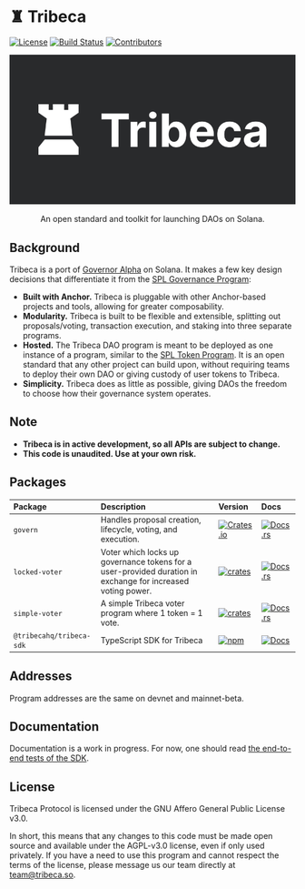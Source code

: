 # ♜ Tribeca

[![License](https://img.shields.io/badge/license-AGPL%203.0-blue)](https://github.com/TribecaHQ/tribeca/blob/master/LICENSE)
[![Build Status](https://img.shields.io/github/workflow/status/TribecaHQ/tribeca/E2E/master)](https://github.com/TribecaHQ/tribeca/actions/workflows/programs-e2e.yml?query=branch%3Amaster)
[![Contributors](https://img.shields.io/github/contributors/TribecaHQ/tribeca)](https://github.com/TribecaHQ/tribeca/graphs/contributors)

<p align="center">
    <img src="/images/banner.png" />
</p>

<p align="center">
    An open standard and toolkit for launching DAOs on Solana.
</p>

## Background

Tribeca is a port of [Governor Alpha](https://github.com/compound-finance/compound-protocol/blob/master/contracts/Governance/GovernorAlpha.sol) on Solana. It makes a few key design decisions that differentiate it from the [SPL Governance Program](https://github.com/solana-labs/solana-program-library/tree/master/governance):

- **Built with Anchor.** Tribeca is pluggable with other Anchor-based projects and tools, allowing for greater composability.
- **Modularity.** Tribeca is built to be flexible and extensible, splitting out proposals/voting, transaction execution, and staking into three separate programs.
- **Hosted.** The Tribeca DAO program is meant to be deployed as one instance of a program, similar to the [SPL Token Program](https://spl.solana.com/token). It is an open standard that any other project can build upon, without requiring teams to deploy their own DAO or giving custody of user tokens to Tribeca.
- **Simplicity.** Tribeca does as little as possible, giving DAOs the freedom to choose how their governance system operates.

## Note

- **Tribeca is in active development, so all APIs are subject to change.**
- **This code is unaudited. Use at your own risk.**

## Packages

| Package                  | Description                                                                                                 | Version                                                                                                                 | Docs                                                                                  |
| :----------------------- | :---------------------------------------------------------------------------------------------------------- | :---------------------------------------------------------------------------------------------------------------------- | :------------------------------------------------------------------------------------ |
| `govern`                 | Handles proposal creation, lifecycle, voting, and execution.                                                | [![Crates.io](https://img.shields.io/crates/v/govern)](https://crates.io/crates/govern)                                 | [![Docs.rs](https://docs.rs/govern/badge.svg)](https://docs.rs/govern)                |
| `locked-voter`           | Voter which locks up governance tokens for a user-provided duration in exchange for increased voting power. | [![crates](https://img.shields.io/crates/v/locked-voter)](https://crates.io/crates/locked-voter)                        | [![Docs.rs](https://docs.rs/locked-voter/badge.svg)](https://docs.rs/locked-voter)    |
| `simple-voter`           | A simple Tribeca voter program where 1 token = 1 vote.                                                      | [![crates](https://img.shields.io/crates/v/simple-voter)](https://crates.io/crates/simple-voter)                        | [![Docs.rs](https://docs.rs/simple-voter/badge.svg)](https://docs.rs/simple-voter)    |
| `@tribecahq/tribeca-sdk` | TypeScript SDK for Tribeca                                                                                  | [![npm](https://img.shields.io/npm/v/@tribecahq/tribeca-sdk.svg)](https://www.npmjs.com/package/@tribecahq/tribeca-sdk) | [![Docs](https://img.shields.io/badge/docs-typedoc-blue)](https://docs.quarry.so/ts/) |

## Addresses

Program addresses are the same on devnet and mainnet-beta.

## Documentation

Documentation is a work in progress. For now, one should read [the end-to-end tests of the SDK](/tests).

## License

Tribeca Protocol is licensed under the GNU Affero General Public License v3.0.

In short, this means that any changes to this code must be made open source and available under the AGPL-v3.0 license, even if only used privately. If you have a need to use this program and cannot respect the terms of the license, please message us our team directly at [team@tribeca.so](mailto:team@tribeca.so).

